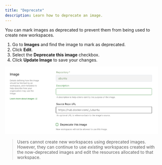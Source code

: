 ```yaml
---
title: "Deprecate"
description: Learn how to deprecate an image.
---
```


You can mark images as deprecated to prevent them from being used to create new
workspaces.

1. Go to **Images** and find the image to mark as deprecated.
1. Click **Edit**.
1. Select the **Deprecate this image** checkbox.
1. Click **Update Image** to save your changes.

![Deprecating an image](../assets/deprecate-image.png)

> Users cannot create new workspaces using deprecated images. However, they can
> continue to use _existing_ workspaces created with the now-deprecated images
> and edit the resources allocated to that workspace.
